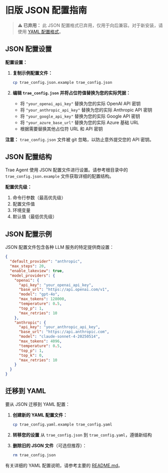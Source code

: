 # 旧版 JSON 配置指南

> **⚠️ 已弃用：** 此 JSON 配置格式已弃用，仅用于向后兼容。对于新安装，请使用 [YAML 配置格式](../README.md#configuration)。

## JSON 配置设置

**配置设置：**

1. **复制示例配置文件：**

   ```bash
   cp trae_config.json.example trae_config.json
   ```

2. **编辑 `trae_config.json` 并将占位符值替换为您的实际凭据：**
   - 将 `"your_openai_api_key"` 替换为您的实际 OpenAI API 密钥
   - 将 `"your_anthropic_api_key"` 替换为您的实际 Anthropic API 密钥
   - 将 `"your_google_api_key"` 替换为您的实际 Google API 密钥
   - 将 `"your_azure_base_url"` 替换为您的实际 Azure 基础 URL
   - 根据需要替换其他占位符 URL 和 API 密钥

**注意：** `trae_config.json` 文件被 git 忽略，以防止意外提交您的 API 密钥。

## JSON 配置结构

Trae Agent 使用 JSON 配置文件进行设置。请参考根目录中的 `trae_config.json.example` 文件获取详细的配置结构。

**配置优先级：**

1. 命令行参数（最高优先级）
2. 配置文件值
3. 环境变量
4. 默认值（最低优先级）

## JSON 配置示例

JSON 配置文件包含各种 LLM 服务的特定提供商设置：

```json
{
  "default_provider": "anthropic",
  "max_steps": 20,
  "enable_lakeview": true,
  "model_providers": {
    "openai": {
      "api_key": "your_openai_api_key",
      "base_url": "https://api.openai.com/v1",
      "model": "gpt-4o",
      "max_tokens": 128000,
      "temperature": 0.5,
      "top_p": 1,
      "max_retries": 10
    },
    "anthropic": {
      "api_key": "your_anthropic_api_key",
      "base_url": "https://api.anthropic.com",
      "model": "claude-sonnet-4-20250514",
      "max_tokens": 4096,
      "temperature": 0.5,
      "top_p": 1,
      "top_k": 0,
      "max_retries": 10
    }
  }
}
```

## 迁移到 YAML

要从 JSON 迁移到 YAML 配置：

1. **创建新的 YAML 配置文件：**
   ```bash
   cp trae_config.yaml.example trae_config.yaml
   ```

2. **转移您的设置** 从 `trae_config.json` 到 `trae_config.yaml`，遵循新结构

3. **删除旧的 JSON 文件**（可选但推荐）：
   ```bash
   rm trae_config.json
   ```

有关详细的 YAML 配置说明，请参考主要的 [README.md](../README.md#configuration)。